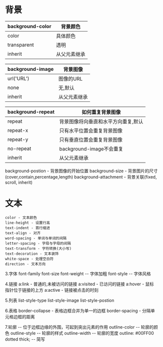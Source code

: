 背景
===
background-color | 背景颜色
--- | ---
color | 具体颜色
transparent | 透明
inherit | 从父元素继承

background-image | 背景图像
--- | ---
url('URL') | 图像的URL
none | 无,默认
inherit | 从父元素继承

background-repeat | 如何重复背景图像
--- | ---
repeat | 背景图像将向垂直和水平方向重复,默认
repeat-x | 只有水平位置会重复背景图像
repeat-y | 只有垂直位置会重复背景图像
no-repeat | background-image不会重复
inherit	| 从父元素继承

background-postion - 背景图像的开始位置
background-size - 背景图片的尺寸(cover,contain,percentage,length)
background-attachment - 背景关联(fixed, scroll, inherit)

文本
===
	color - 文本颜色
	line-height - 设置行高
	text-indent - 首行缩进
	text-align - 对齐
	word-spacing - 单词与单词的间隔
	letter-spacing - 字母与字母的间隔
	text-transform - 字符转换(大小写)
	text-decoration - 文本装饰
	white-space - 处理空白符
	direction - 文本方向

3.字体
	font-family
	font-size
	font-weight -- 字体加粗
	font-style -- 字体风格

4.链接
	a:link - 普通的,未被访问的链接
	a:visited - 已访问的链接
	a:hover - 鼠标指针位于链接的上方
	a:active - 链接被点击的时刻

5.列表
	list-style-type
	list-style-image
	list-style-postion

6.表格
	border-collapse - 表格边框合并为单一的边框
	border-spacing - 分隔单元格边框的距离

7.轮廓 -- 位于边框边缘的外围，可起到突出元素的作用
	outline-color -- 轮廓的颜色
	outline-style -- 轮廓的样式
	outline-width -- 轮廓的宽度
	outline: #00FF00 dotted thick; -- 简写